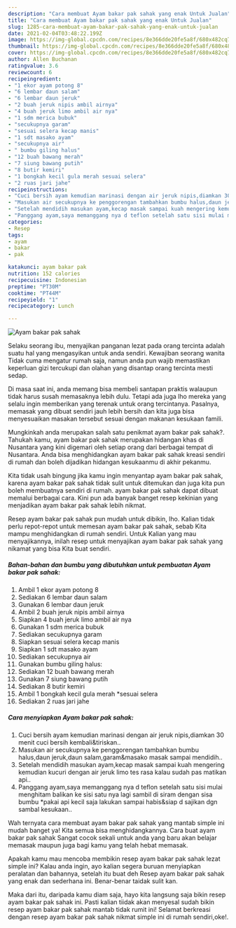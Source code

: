 ```yaml
---
description: "Cara membuat Ayam bakar pak sahak yang enak Untuk Jualan"
title: "Cara membuat Ayam bakar pak sahak yang enak Untuk Jualan"
slug: 1285-cara-membuat-ayam-bakar-pak-sahak-yang-enak-untuk-jualan
date: 2021-02-04T03:48:22.199Z
image: https://img-global.cpcdn.com/recipes/8e366dde20fe5a8f/680x482cq70/ayam-bakar-pak-sahak-foto-resep-utama.jpg
thumbnail: https://img-global.cpcdn.com/recipes/8e366dde20fe5a8f/680x482cq70/ayam-bakar-pak-sahak-foto-resep-utama.jpg
cover: https://img-global.cpcdn.com/recipes/8e366dde20fe5a8f/680x482cq70/ayam-bakar-pak-sahak-foto-resep-utama.jpg
author: Allen Buchanan
ratingvalue: 3.6
reviewcount: 6
recipeingredient:
- "1 ekor ayam potong 8"
- "6 lembar daun salam"
- "6 lembar daun jeruk"
- "2 buah jeruk nipis ambil airnya"
- "4 buah jeruk limo ambil air nya"
- "1 sdm merica bubuk"
- "secukupnya garam"
- "sesuai selera kecap manis"
- "1 sdt masako ayam"
- "secukupnya air"
- " bumbu giling halus"
- "12 buah bawang merah"
- "7 siung bawang putih"
- "8 butir kemiri"
- "1 bongkah kecil gula merah sesuai selera"
- "2 ruas jari jahe"
recipeinstructions:
- "Cuci bersih ayam kemudian marinasi dengan air jeruk nipis,diamkan 30 menit cuci bersih kembali&amp;tiriskan.."
- "Masukan air secukupnya ke penggorengan tambahkan bumbu halus,daun jeruk,daun salam,garam&amp;masako masak sampai mendidih.."
- "Setelah mendidih masukan ayam,kecap masak sampai kuah mengering kemudian kucuri dengan air jeruk limo tes rasa kalau sudah pas matikan api.."
- "Panggang ayam,saya memanggang nya d teflon setelah satu sisi mulai menghitam balikan ke sisi satu nya lagi sambil di siram dengan sisa bumbu *pakai api kecil saja lakukan sampai habis&amp;siap d sajikan dgn sambal kesukaan.."
categories:
- Resep
tags:
- ayam
- bakar
- pak

katakunci: ayam bakar pak 
nutrition: 152 calories
recipecuisine: Indonesian
preptime: "PT30M"
cooktime: "PT44M"
recipeyield: "1"
recipecategory: Lunch

---
```



![Ayam bakar pak sahak](https://img-global.cpcdn.com/recipes/8e366dde20fe5a8f/680x482cq70/ayam-bakar-pak-sahak-foto-resep-utama.jpg)

Selaku seorang ibu, menyajikan panganan lezat pada orang tercinta adalah suatu hal yang mengasyikan untuk anda sendiri. Kewajiban seorang  wanita Tidak cuma mengatur rumah saja, namun anda pun wajib memastikan keperluan gizi tercukupi dan olahan yang disantap orang tercinta mesti sedap.

Di masa  saat ini, anda memang bisa membeli santapan praktis walaupun tidak harus susah memasaknya lebih dulu. Tetapi ada juga lho mereka yang selalu ingin memberikan yang terenak untuk orang tercintanya. Pasalnya, memasak yang dibuat sendiri jauh lebih bersih dan kita juga bisa menyesuaikan masakan tersebut sesuai dengan makanan kesukaan famili. 



Mungkinkah anda merupakan salah satu penikmat ayam bakar pak sahak?. Tahukah kamu, ayam bakar pak sahak merupakan hidangan khas di Nusantara yang kini digemari oleh setiap orang dari berbagai tempat di Nusantara. Anda bisa menghidangkan ayam bakar pak sahak kreasi sendiri di rumah dan boleh dijadikan hidangan kesukaanmu di akhir pekanmu.

Kita tidak usah bingung jika kamu ingin menyantap ayam bakar pak sahak, karena ayam bakar pak sahak tidak sulit untuk ditemukan dan juga kita pun boleh membuatnya sendiri di rumah. ayam bakar pak sahak dapat dibuat memalui berbagai cara. Kini pun ada banyak banget resep kekinian yang menjadikan ayam bakar pak sahak lebih nikmat.

Resep ayam bakar pak sahak pun mudah untuk dibikin, lho. Kalian tidak perlu repot-repot untuk memesan ayam bakar pak sahak, sebab Kita mampu menghidangkan di rumah sendiri. Untuk Kalian yang mau menyajikannya, inilah resep untuk menyajikan ayam bakar pak sahak yang nikamat yang bisa Kita buat sendiri.

<!--inarticleads1-->

##### Bahan-bahan dan bumbu yang dibutuhkan untuk pembuatan Ayam bakar pak sahak:

1. Ambil 1 ekor ayam potong 8
1. Sediakan 6 lembar daun salam
1. Gunakan 6 lembar daun jeruk
1. Ambil 2 buah jeruk nipis ambil airnya
1. Siapkan 4 buah jeruk limo ambil air nya
1. Gunakan 1 sdm merica bubuk
1. Sediakan secukupnya garam
1. Siapkan sesuai selera kecap manis
1. Siapkan 1 sdt masako ayam
1. Sediakan secukupnya air
1. Gunakan  bumbu giling halus:
1. Sediakan 12 buah bawang merah
1. Gunakan 7 siung bawang putih
1. Sediakan 8 butir kemiri
1. Ambil 1 bongkah kecil gula merah *sesuai selera
1. Sediakan 2 ruas jari jahe




<!--inarticleads2-->

##### Cara menyiapkan Ayam bakar pak sahak:

1. Cuci bersih ayam kemudian marinasi dengan air jeruk nipis,diamkan 30 menit cuci bersih kembali&amp;tiriskan..
1. Masukan air secukupnya ke penggorengan tambahkan bumbu halus,daun jeruk,daun salam,garam&amp;masako masak sampai mendidih..
1. Setelah mendidih masukan ayam,kecap masak sampai kuah mengering kemudian kucuri dengan air jeruk limo tes rasa kalau sudah pas matikan api..
1. Panggang ayam,saya memanggang nya d teflon setelah satu sisi mulai menghitam balikan ke sisi satu nya lagi sambil di siram dengan sisa bumbu *pakai api kecil saja lakukan sampai habis&amp;siap d sajikan dgn sambal kesukaan..




Wah ternyata cara membuat ayam bakar pak sahak yang mantab simple ini mudah banget ya! Kita semua bisa menghidangkannya. Cara buat ayam bakar pak sahak Sangat cocok sekali untuk anda yang baru akan belajar memasak maupun juga bagi kamu yang telah hebat memasak.

Apakah kamu mau mencoba membikin resep ayam bakar pak sahak lezat simple ini? Kalau anda ingin, ayo kalian segera buruan menyiapkan peralatan dan bahannya, setelah itu buat deh Resep ayam bakar pak sahak yang enak dan sederhana ini. Benar-benar taidak sulit kan. 

Maka dari itu, daripada kamu diam saja, hayo kita langsung saja bikin resep ayam bakar pak sahak ini. Pasti kalian tiidak akan menyesal sudah bikin resep ayam bakar pak sahak mantab tidak rumit ini! Selamat berkreasi dengan resep ayam bakar pak sahak nikmat simple ini di rumah sendiri,oke!.

